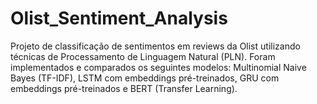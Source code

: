 # Olist_Sentiment_Analysis
Projeto de classificação de sentimentos em reviews da Olist utilizando técnicas de Processamento de Linguagem Natural (PLN). Foram implementados e comparados os seguintes modelos: Multinomial Naive Bayes (TF-IDF), LSTM com embeddings pré-treinados, GRU com embeddings pré-treinados e BERT (Transfer Learning). 
